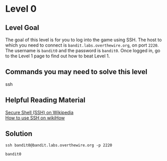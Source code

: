 # Level 0

## Level Goal
The goal of this level is for you to log into the game using SSH. The host to which you need to connect is `bandit.labs.overthewire.org`, on port `2220`. The username is `bandit0` and the password is `bandit0`. Once logged in, go to the Level 1 page to find out how to beat Level 1.

## Commands you may need to solve this level
ssh

## Helpful Reading Material
[Secure Shell (SSH) on Wikipedia](https://en.wikipedia.org/wiki/Secure_Shell)<br />
[How to use SSH on wikiHow](https://www.wikihow.com/Use-SSH)

## Solution
```
ssh bandit0@bandit.labs.overthewire.org -p 2220
```
```
bandit0
```
